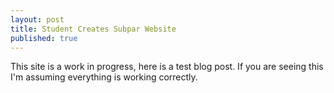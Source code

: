 ```yaml
---
layout: post
title: Student Creates Subpar Website
published: true
---
```


This site is a work in progress, here is a test blog post.
If you are seeing this I'm assuming everything is working correctly.
